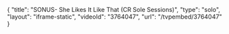 {
    "title": "SONUS- She Likes It Like That (CR Sole Sessions)",
    "type": "solo",
    "layout": "iframe-static",
    "videoId": "3764047",
    "url": "\/tvpembed\/3764047"
}